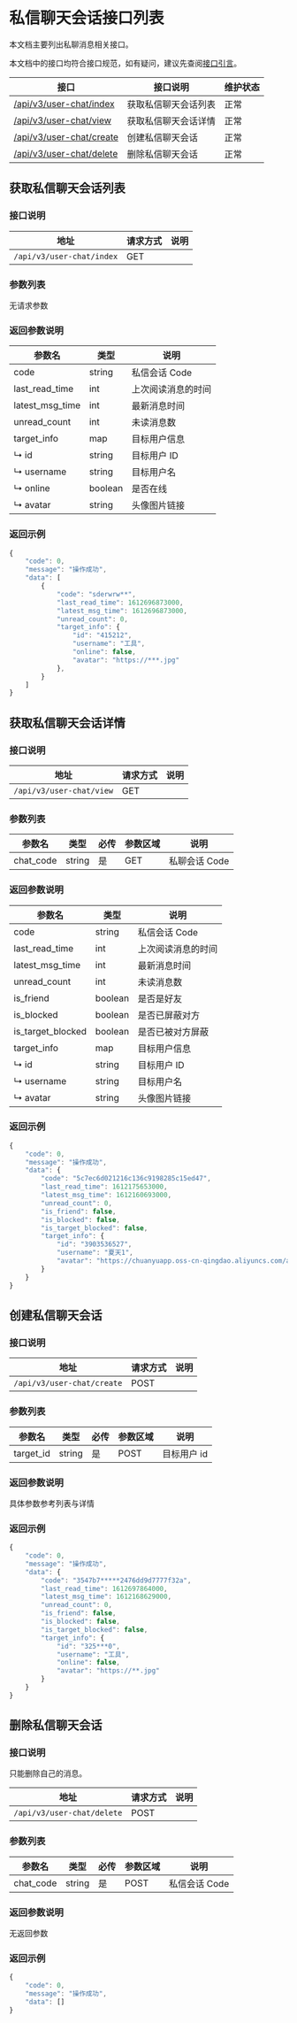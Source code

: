 # 私信聊天会话接口列表
本文档主要列出私聊消息相关接口。

本文档中的接口均符合接口规范，如有疑问，建议先查阅[接口引言](https://developer.kaiheila.cn/doc/reference)。


|接口|接口说明|维护状态|
|--|--|--|
|[/api/v3/user-chat/index](#获取私信聊天会话列表)|获取私信聊天会话列表|正常|
|[/api/v3/user-chat/view](#获取私信聊天会话详情)|获取私信聊天会话详情|正常|
|[/api/v3/user-chat/create](#创建私信聊天会话)|创建私信聊天会话|正常|
|[/api/v3/user-chat/delete](#删除私信聊天会话)|删除私信聊天会话|正常|

## 获取私信聊天会话列表

### 接口说明

|地址|请求方式|说明|
|--|--|--|
|`/api/v3/user-chat/index`|GET| |

### 参数列表

无请求参数

### 返回参数说明

| 参数名   | 类型         | 说明                                                         |
| -------- | ------------ | ------------------------------------------------------------ |
| code | string | 私信会话 Code                        |
| last_read_time | int | 上次阅读消息的时间 |
| latest_msg_time | int | 最新消息时间 |
| unread_count | int | 未读消息数 |
| target_info | map | 目标用户信息 |
| ↳ id | string        | 目标用户 ID |
| ↳ username | string        | 目标用户名 |
| ↳ online | boolean  | 是否在线 |
| ↳ avatar | string        | 头像图片链接 |


### 返回示例

```javascript
{
    "code": 0,
    "message": "操作成功",
    "data": [
        {
            "code": "sderwrw**",
            "last_read_time": 1612696873000,
            "latest_msg_time": 1612696873000,
            "unread_count": 0,
            "target_info": {
                "id": "415212",
                "username": "工具",
                "online": false,
                "avatar": "https://***.jpg"
            },
        }
    ]
}
```

## 获取私信聊天会话详情

### 接口说明

| 地址                     | 请求方式 | 说明 |
| ------------------------ | -------- | ---- |
| `/api/v3/user-chat/view` | GET      |      |

### 参数列表

| 参数名     | 类型 | 必传 | 参数区域 | 说明                                              |
| ---------- | ---- | ---- | -------  | ------------------------------------------------- |
| chat_code | string  | 是    | GET | 私聊会话 Code                          |

### 返回参数说明

| 参数名       | 类型          | 说明          |
| ------------ | ------------- | ------------- |
| code         | string        | 私信会话 Code |
| last_read_time | int | 上次阅读消息的时间 |
| latest_msg_time | int | 最新消息时间 |
| unread_count | int           | 未读消息数    |
| is_friend | boolean   | 是否是好友                                     |
| is_blocked | boolean |是否已屏蔽对方 |
| is_target_blocked | boolean    | 是否已被对方屏蔽                                  |
| target_info | map | 目标用户信息 |
| ↳ id | string        | 目标用户 ID |
| ↳ username | string        | 目标用户名 |
| ↳ avatar | string        | 头像图片链接 |

### 返回示例

```javascript
{
    "code": 0,
    "message": "操作成功",
    "data": {
        "code": "5c7ec6d021216c136c9198285c15ed47",
        "last_read_time": 1612175653000,
        "latest_msg_time": 1612160693000,
        "unread_count": 0,
        "is_friend": false,
        "is_blocked": false,
        "is_target_blocked": false,
        "target_info": {
            "id": "3903536527",
            "username": "夏天1",
            "avatar": "https://chuanyuapp.oss-cn-qingdao.aliyuncs.com/assets/avatar_10.jpg/icon",
        }
    }
}
```

## 创建私信聊天会话

### 接口说明

|地址|请求方式|说明|
|--|--|--|
|`/api/v3/user-chat/create`|POST| |

### 参数列表

| 参数名     | 类型 | 必传 | 参数区域 | 说明                                              |
| ---------- | ---- | ---- | -------  | ------------------------------------------------- |
| target_id | string  | 是    | POST | 目标用户 id                                  |

### 返回参数说明

具体参数参考列表与详情

### 返回示例

```javascript
{
    "code": 0,
    "message": "操作成功",
    "data": {
        "code": "3547b7*****2476dd9d7777f32a",
        "last_read_time": 1612697864000,
        "latest_msg_time": 1612168629000,
        "unread_count": 0,
        "is_friend": false,
        "is_blocked": false,
        "is_target_blocked": false,
        "target_info": {
            "id": "325***0",
            "username": "工具",
            "online": false,
            "avatar": "https://**.jpg"
        }
    }
}
```

## 删除私信聊天会话

### 接口说明

只能删除自己的消息。

| 地址                       | 请求方式 | 说明 |
| -------------------------- | -------- | ---- |
| `/api/v3/user-chat/delete` | POST     |      |

### 参数列表

| 参数名    | 类型   | 必传 | 参数区域 | 说明          |
| --------- | ------ | ---- | -------- | ------------- |
| chat_code | string | 是   | POST     | 私信会话 Code |

### 返回参数说明

无返回参数

### 返回示例

```javascript
{
    "code": 0,
    "message": "操作成功",
    "data": []
}
```

